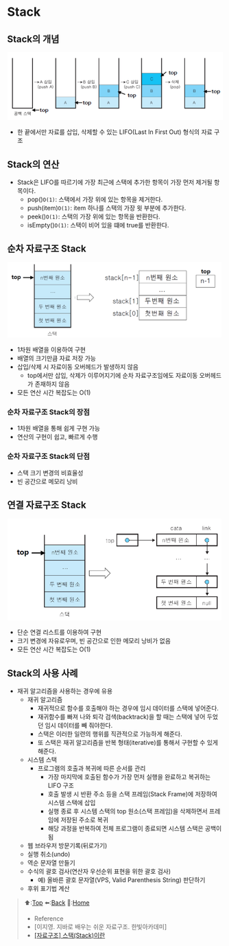 # Stack
## Stack의 개념

  ![Stack의 구조](https://github.com/Minho979/CS_Study/blob/main/contents/images/Stack.png)

  - 한 끝에서만 자료를 삽입, 삭제할 수 있는 LIFO(Last In First Out) 형식의 자료 구조

## Stack의 연산
  - Stack은 LIFO를 따르기에 가장 최근에 스택에 추가한 항목이 가장 먼저 제거될 항목이다.
    - pop()`O(1)`: 스택에서 가장 위에 있는 항목을 제거한다.
    - push(item)`O(1)`: item 하나를 스택의 가장 윗 부분에 추가한다.
    - peek()`O(1)`: 스택의 가장 위에 있는 항목을 반환한다.
    - isEmpty()`O(1)`: 스택이 비어 있을 떄에 true를 반환한다.

## 순차 자료구조 Stack

  <img src="https://github.com/Minho979/CS_Study/blob/main/contents/images/LinearStack.png" width="500">

  - 1차원 배열을 이용하여 구현
  - 배열의 크기만큼 자료 저장 가능
  - 삽입/삭제 시 자료이동 오버헤드가 발생하지 않음
    - top에서만 삽입, 삭제가 이루어지기에 순차 자료구조임에도 자료이동 오버헤드가 존재하지 않음
  - 모든 연산 시간 복잡도는 O(1)
### 순차 자료구조 Stack의 장점
  - 1차원 배열을 통해 쉽게 구현 가능
  - 연산의 구현이 쉽고, 빠르게 수행
### 순차 자료구조 Stack의 단점
  - 스택 크기 변경의 비효율성
  - 빈 공간으로 메모리 낭비

## 연결 자료구조 Stack

  <img src="https://github.com/Minho979/CS_Study/blob/main/contents/images/LinkedStack.png" width="500">

  - 단순 연결 리스트를 이용하여 구현
  - 크기 변경에 자유로우며, 빈 공간으로 인한 메모리 낭비가 없음
  - 모든 연산 시간 복잡도는 O(1)

## Stack의 사용 사례
  - 재귀 알고리즘을 사용하는 경우에 유용
    - 재귀 알고리즘
      - 재귀적으로 함수를 호출해야 하는 경우에 임시 데이터를 스택에 넣어준다.
      - 재귀함수를 빠져 나와 퇴각 검색(backtrack)을 할 때는 스택에 넣어 두었던 임시 데이터를 빼 줘야한다.
      - 스택은 이러한 일련의 행위를 직관적으로 가능하게 해준다.
      - 또 스택은 재귀 알고리즘을 반복 형태(iterative)를 통해서 구현할 수 있게 해준다.
    - 시스템 스택
      - 프로그램의 호출과 복귀에 따른 순서를 관리
        - 가장 마지막에 호출된 함수가 가장 먼저 실행을 완료하고 복귀하는 LIFO 구조
        - 호출 발생 시 반환 주소 등을 스택 프레임(Stack Frame)에 저장하여 시스템 스택에 삽입
        - 실행 종료 후 시스템 스택의 top 원소(스택 프레임)을 삭제하면서 프레임에 저장된 주소로 복귀
        - 해당 과정을 반복하여 전체 프로그램이 종료되면 시스템 스택은 공백이 됨
    - 웹 브라우저 방문기록(뒤로가기)
    - 실행 취소(undo)
    - 역순 문자열 만들기
    - 수식의 괄호 검사(연산자 우선순위 표현을 위한 괄호 검사)
      - 예) 올바른 괄호 문자열(VPS, Valid Parenthesis String) 판단하기
    - 후위 표기법 계산

> ⬆️:[Top](#Stack)
> ⬅️:[Back](https://github.com/Minho979/CS_Study/blob/main/README.md#1-data-structure)
> 💁:[Home](https://github.com/Minho979/CS_Study/blob/main/README.md)
> - Reference
> - [이지영. 지바로 배우는 쉬운 자료구조. 한빛아카데미]
> - [[자료구조] 스택(Stack)이란](https://gmlwjd9405.github.io/2018/08/03/data-structure-stack.html)
